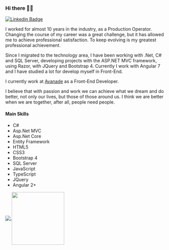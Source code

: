 ### Hi there 👋🏻

<!--[![Hello 👋🏻](https://github.com/ivirson/ivirson/blob/master/banner_ivirson.png)](https://www.linkedin.com/in/ivirson-daltro/)-->

[![Linkedin Badge](https://img.shields.io/badge/-Add&nbsp;Me-blue?style=flat-square&logo=Linkedin&logoColor=white&link=https://www.linkedin.com/in/ivirson-daltro/)](https://www.linkedin.com/in/ivirson-daltro/)

I worked for almost 10 years in the industry, as a Production Operator. 
Changing the course of my career was a great challenge, but it has allowed me to achieve professional satisfaction. To keep evolving is my greatest professional achievement. 

Since I migrated to the technology area, I have been working with .Net, C# and SQL Server, developing projects with the ASP.NET MVC framework, using Razor, with JQuery and Bootstrap 4. Currently I work with Angular 7 and I have studied a lot for develop myself in Front-End.

I currently work at [Avanade](https://www.avanade.com/pt-br) as a Front-End Developer.

I believe that with passion and work we can achieve what we dream and do better, not only our lives, but those of those around us. I think we are better when we are together, after all, people need people.

#### Main Skills

- C#
- Asp.Net MVC
- Asp.Net Core
- Entity Framework
- HTML5
- CSS3
- Bootstrap 4
- SQL Server
- JavaScript
- TypeScript
- JQuery
- Angular 2+

<p>
  <a href="https://github.com/anuraghazra/github-readme-stats">
    <img
      align="center"
      src="https://github-readme-stats.vercel.app/api/top-langs/?username=ivirson&layout=compact"
    />
  </a>
  <a href="https://github.com/anuraghazra/github-readme-stats">
    <img
      align="center"
      height="165"
      src="https://github-readme-stats.vercel.app/api?username=ivirson&hide=["prs","issues"]&count_private=true&show_icons=true&custom_title=Github%20Status&hide=issues"
    />
  </a>
</p>
